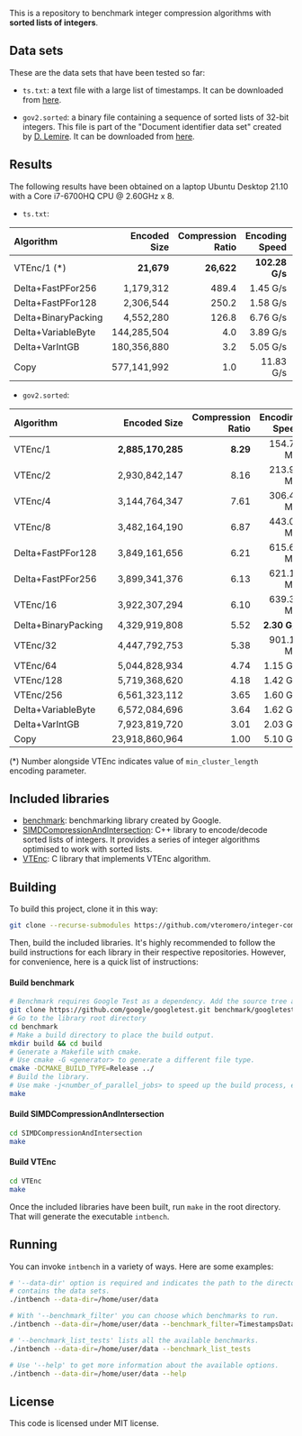 This is a repository to benchmark integer compression algorithms with **sorted lists of integers**.

## Data sets

These are the data sets that have been tested so far:

* `ts.txt`: a text file with a large list of timestamps. It can be downloaded from [here](https://github.com/zentures/encoding/tree/master/benchmark/data).

* `gov2.sorted`: a binary file containing a sequence of sorted lists of 32-bit integers. This file is part of the "Document identifier data set" created by [D. Lemire](https://lemire.me/en/). It can be downloaded from [here](https://lemire.me/data/integercompression2014.html).

## Results

The following results have been obtained on a laptop Ubuntu Desktop 21.10 with a Core i7-6700HQ CPU @ 2.60GHz x 8.

* `ts.txt`:

 | Algorithm          |Encoded Size|Compression Ratio|Encoding Speed |Decoding Speed|
 |:-------------------|-----------:|----------------:|--------------:|-------------:|
 | VTEnc/1 (\*)       |  **21,679**|       **26,622**| **102.28 G/s**|  **7.32 G/s**|
 | Delta+FastPFor256  |   1,179,312|            489.4|       1.45 G/s|      3.61 G/s|
 | Delta+FastPFor128  |   2,306,544|            250.2|       1.58 G/s|      3.88 G/s|
 | Delta+BinaryPacking|   4,552,280|            126.8|       6.76 G/s|      4.31 G/s|
 | Delta+VariableByte | 144,285,504|              4.0|       3.89 G/s|      3.43 G/s|
 | Delta+VarIntGB     | 180,356,880|              3.2|       5.05 G/s|      6.73 G/s|
 | Copy               | 577,141,992|              1.0|      11.83 G/s|       -      |

* `gov2.sorted`:

 | Algorithm          |Encoded Size     |Compression Ratio|Encoding Speed|Decoding Speed|
 |:-------------------|----------------:|----------------:|-------------:|-------------:|
 | VTEnc/1            |**2,885,170,285**|         **8.29**|    154.76 M/s|    210.99 M/s|
 | VTEnc/2            |    2,930,842,147|             8.16|    213.90 M/s|    282.39 M/s|
 | VTEnc/4            |    3,144,764,347|             7.61|    306.40 M/s|    411.75 M/s|
 | VTEnc/8            |    3,482,164,190|             6.87|    443.06 M/s|    594.89 M/s|
 | Delta+FastPFor128  |    3,849,161,656|             6.21|    615.66 M/s|    615.64 M/s|
 | Delta+FastPFor256  |    3,899,341,376|             6.13|    621.15 M/s|    621.17 M/s|
 | VTEnc/16           |    3,922,307,294|             6.10|    639.35 M/s|    829.11 M/s|
 | Delta+BinaryPacking|    4,329,919,808|             5.52|  **2.30 G/s**|      2.33 G/s|
 | VTEnc/32           |    4,447,792,753|             5.38|    901.11 M/s|  1,124.46 M/s|
 | VTEnc/64           |    5,044,828,934|             4.74|      1.15 G/s|      1.42 G/s|
 | VTEnc/128          |    5,719,368,620|             4.18|      1.42 G/s|      1.68 G/s|
 | VTEnc/256          |    6,561,323,112|             3.65|      1.60 G/s|      1.83 G/s|
 | Delta+VariableByte |    6,572,084,696|             3.64|      1.62 G/s|      1.52 G/s|
 | Delta+VarIntGB     |    7,923,819,720|             3.01|      2.03 G/s|  **2.97 G/s**|
 | Copy               |   23,918,860,964|             1.00|      5.10 G/s|       -      |

 (\*) Number alongside VTEnc indicates value of `min_cluster_length` encoding parameter.

## Included libraries

* [benchmark](https://github.com/google/benchmark): benchmarking library created by Google.
* [SIMDCompressionAndIntersection](https://github.com/lemire/SIMDCompressionAndIntersection): C++ library to encode/decode sorted lists of integers. It provides a series of integer algorithms optimised to work with sorted lists.
* [VTEnc](https://github.com/vteromero/VTEnc): C library that implements VTEnc algorithm.

## Building

To build this project, clone it in this way:

```bash
git clone --recurse-submodules https://github.com/vteromero/integer-compression-benchmarks
```

Then, build the included libraries. It's highly recommended to follow the build instructions for each library in their respective repositories. However, for convenience, here is a quick list of instructions:

#### Build benchmark

```bash
# Benchmark requires Google Test as a dependency. Add the source tree as a subdirectory.
git clone https://github.com/google/googletest.git benchmark/googletest
# Go to the library root directory
cd benchmark
# Make a build directory to place the build output.
mkdir build && cd build
# Generate a Makefile with cmake.
# Use cmake -G <generator> to generate a different file type.
cmake -DCMAKE_BUILD_TYPE=Release ../
# Build the library.
# Use make -j<number_of_parallel_jobs> to speed up the build process, e.g. make -j8 .
make
```

#### Build SIMDCompressionAndIntersection

```bash
cd SIMDCompressionAndIntersection
make
```

#### Build VTEnc

```bash
cd VTEnc
make
```

Once the included libraries have been built, run `make` in the root directory. That will generate the executable `intbench`.

## Running

You can invoke `intbench` in a variety of ways. Here are some examples:

```bash
# '--data-dir' option is required and indicates the path to the directory that
# contains the data sets.
./intbench --data-dir=/home/user/data

# With '--benchmark_filter' you can choose which benchmarks to run.
./intbench --data-dir=/home/user/data --benchmark_filter=TimestampsDataSet

# '--benchmark_list_tests' lists all the available benchmarks.
./intbench --data-dir=/home/user/data --benchmark_list_tests

# Use '--help' to get more information about the available options.
./intbench --data-dir=/home/user/data --help
```

## License

This code is licensed under MIT license.
